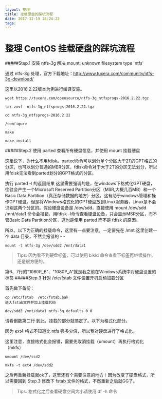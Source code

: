 ```yaml
---
layout: 整理
title: 挂载硬盘的踩坑流程
date: 2017-12-19 18:24:22
tags:
---
```

# 整理 CentOS 挂载硬盘的踩坑流程

#####Step.1 安装 ntfs-3g 解决 mount: unknown filesystem type 'ntfs'

通过 ntfs-3g 处理，官方下载地址：http://www.tuxera.com/community/ntfs-3g-download/

这里以2016.2.22版本为例进行编译安装。

```
wget https://tuxera.com/opensource/ntfs-3g_ntfsprogs-2016.2.22.tgz

tar zxvf  ntfs-3g_ntfsprogs-2016.2.22.tgz

cd ntfs-3g_ntfsprogs-2016.2.22

/configure

make

make install
```

#####Step.2 使用 parted 查看所有硬盘信息，并使用 mount 挂载硬盘

这里说下，为什么不用fdisk。parted命令可以划分单个分区大于2T的GPT格式的分区，也可以划分普通的MBR分区，fdisk命令对于大于2T的分区无法划分，所以用fdisk无法看到parted划分的GPT格式的分区。


执行 parted -l 的返回结果
这里需要强调的是，在windows下格式化GPT硬盘，往往会产生一个Microsoft Reserved Partition分区（MSR,大概几百MB）和一个Basic Data Partition（真正存储数据的地方）分区，这有助于windows管理和操作GPT硬盘。但是将Windows格式化的GPT硬盘放到Linux服务器，Linux是不会识别这两个分区的。假设硬盘设备是 /dev/sdd，直接使用 mount /dev/sdd /mnt/data1 命令会报错，用fdisk -l命令查看硬盘设备，只会显示MSR分区，而不管Basic Data Partition分区，这也是使用 parted 而不是 fdisk 的原因。

所以，以下为正确的挂载命令，这里有一点要注意，一定要先在 /mnt 这里创建一个 data 目录，不然会报错的 - -

`mount -t ntfs-3g /dev/sdd2 /mnt/data1`
>Tips: 因为看不到硬盘标签，可以使用 blkid 命令查看下标签再继续操作，还是很方便的。


第6、7行的"1080P_B"、"1080P_A"就是我之前在Windows系统中对硬盘设置的标签
#####Step.3 针对 /etc/fstab 文件设置开机启动加载分区

首先做下备份：

```
cp /etc/fstab  /etc/fstab.bak
进入fstab文件并加上挂载代码

dev/sdd2 /mnt/data1 ntfs-3g defaults 0 0

```

请看倒数第二行
到此，挂载的部分就搞定了。以下为格式化部分。

因为 ext4 格式不知道比 ntfs 强多少倍，所以我对硬盘进行了格式化。

这里注意，直接格式化会报错，需要先取消挂载（umount）再执行格式化（mkfs）

```
umount /dev/ssd2

mkfs -t ext4 /dev/sdd2
```

之后再重新挂载就ok了，这里还有个需要注意的地方！因为改变了硬盘格式，所以需要回到 Step.3 修改下 fstab 文件的格式，不然重新之后就GG了。

>Tips: 格式化之后查看硬盘空间大小请使用 df -h 命令

